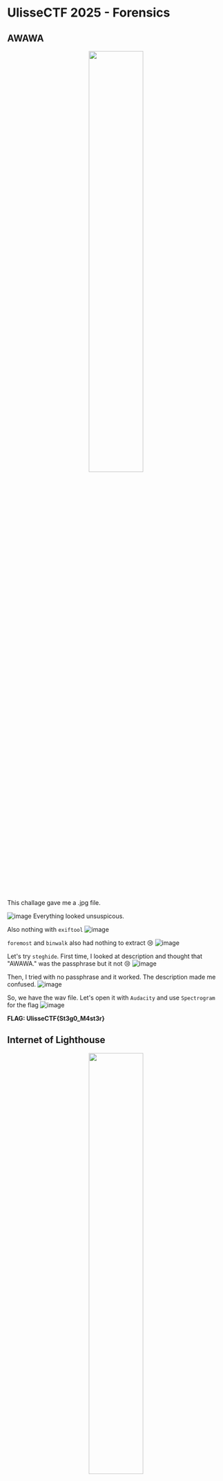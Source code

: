 # UlisseCTF 2025 - Forensics
## AWAWA
<p align="center">
  <img src="https://hackmd.io/_uploads/B1HuVSxAJg.png" width="50%">
</p>
This challage gave me a .jpg file. 

![image](https://hackmd.io/_uploads/SyLhEHlCkg.png)
Everything looked unsuspicous.

Also nothing with `exiftool`
![image](https://hackmd.io/_uploads/B1syBrxA1l.png)

`foremost` and `binwalk` also had nothing to extract :cry: 
![image](https://hackmd.io/_uploads/BkvmBBgRye.png)

Let's try `steghide`. First time, I looked at description and thought that "AWAWA." was the passphrase but it not :cry: 
![image](https://hackmd.io/_uploads/SyVtrHgAke.png)

Then, I tried with no passphrase and it worked. The description made me confused.
![image](https://hackmd.io/_uploads/HkMCSBxCyg.png)

So, we have the wav file. Let's open it with `Audacity` and use `Spectrogram` for the flag
![image](https://hackmd.io/_uploads/Hk_NIreR1x.png)

**FLAG: UlisseCTF{St3g0_M4st3r}**


## Internet of Lighthouse
<p align="center">
  <img src="https://hackmd.io/_uploads/BySgwNxRke.png" width="50%">
</p>

This challenge gave me a pcap file. Let's open it with Wireshark

![image](https://hackmd.io/_uploads/H1hUPNlAkg.png)

It has TCP and HTTP/JSON protocol, I checked TCP streams

![image](https://hackmd.io/_uploads/H10KDNeA1x.png)

It contains 67 streams, and the differences are the `timestamp` and `onoff`. First, I checked the `onoff`, it changed between `0` and `1`. So I thought it like a binary string, and extracted it from 67 streams.

`1001011011011110101110110000100010101110010010011111111011101111101`

Convert it to ASCII but nothing happens. So I paid attention to `timestamp`. I realized that some adjacent streams had same `timestamp`, it was bettwen 1 -> 4 adjacent streams, so It could basically be Morse code.

So I splited it into the cluster with same `timestamp`, 1 is `.`, 0 is `-`

The result:
```
.-- .- .. - .. - ... .- .-.. .- .. -- --.- - - .- .-.. .-- .- -.-- ... .... .- ... -... . . -.
```

I decoded it, ya saw some English words but not all correct.
"WAITITS" and "ALWAYSHASBEEN" maybe is correct.
![image](https://hackmd.io/_uploads/SygqFEg0yl.png)

Hmm, the division was not correct somewhere in the middle, I checked again with `timestamp`, sometimes it increased `5` but sometimes it just increased `1` (There only one bruh). I focused on the time changed `5`, if the timestamp difference is none or `1`, it didn't push any " ", else pushed " ".

So the result changed a little bit in the middle.

![image](https://hackmd.io/_uploads/S1VVMrl0Je.png)

**FLAG: UlisseCTF{WAITITSALLMQTTALWAYSHASBEEN}**


